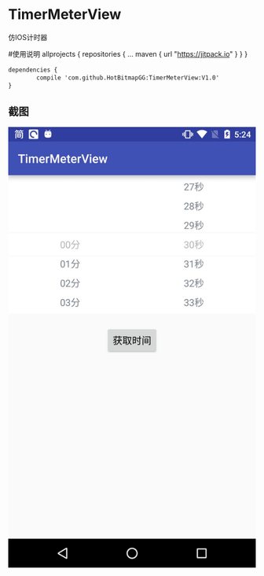 # TimerMeterView
仿IOS计时器

#使用说明
	allprojects {
		repositories {
			...
			maven { url "https://jitpack.io" }
		}
	}
	
	dependencies {
	        compile 'com.github.HotBitmapGG:TimerMeterView:V1.0'
	}


## 截图

![](https://github.com/HotBitmapGG/TimerMeterView/blob/TimerMeterView/photo/photo_1.jpg?raw=true)
